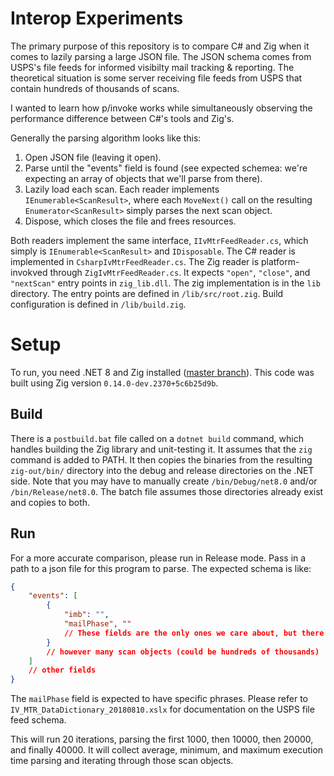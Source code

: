 # Interop Experiments

The primary purpose of this repository is to compare C# and Zig when it comes to lazily parsing a large JSON file.
The JSON schema comes from USPS's file feeds for informed visibilty mail tracking & reporting.
The theoretical situation is some server receiving file feeds from USPS that contain hundreds of thousands of scans.

I wanted to learn how p/invoke works while simultaneously observing the performance difference between C#'s tools and Zig's.

Generally the parsing algorithm looks like this:
1. Open JSON file (leaving it open).
2. Parse until the "events" field is found (see expected schemea: we're expecting an array of objects that we'll parse from there).
3. Lazily load each scan. Each reader implements `IEnumerable<ScanResult>`, where each `MoveNext()` call on the resulting `Enumerator<ScanResult>` simply parses the next scan object.
4. Dispose, which closes the file and frees resources.

Both readers implement the same interface, `IIvMtrFeedReader.cs`, which simply is `IEnumerable<ScanResult>` and `IDisposable`.
The C# reader is implemented in `CsharpIvMtrFeedReader.cs`. The Zig reader is platform-invokved through `ZigIvMtrFeedReader.cs`.
It expects `"open"`, `"close"`, and `"nextScan"` entry points in `zig_lib.dll`.
The zig implementation is in the `lib` directory. The entry points are defined in `/lib/src/root.zig`.
Build configuration is defined in `/lib/build.zig`.

# Setup

To run, you need .NET 8 and Zig installed ([master branch](https://ziglang.org/download/)).
This code was built using Zig version `0.14.0-dev.2370+5c6b25d9b`.

## Build

There is a `postbuild.bat` file called on a `dotnet build` command, which handles building the Zig library and unit-testing it.
It assumes that the `zig` command is added to PATH.
It then copies the binaries from the resulting `zig-out/bin/` directory into the debug and release directories on the .NET side.
Note that you may have to manually create `/bin/Debug/net8.0` and/or `/bin/Release/net8.0`.
The batch file assumes those directories already exist and copies to both.

## Run

For a more accurate comparison, please run in Release mode.
Pass in a path to a json file for this program to parse.
The expected schema is like:
```json
{
    "events": [
        {
            "imb": "",
            "mailPhase", ""
            // These fields are the only ones we care about, but there are several other fields
        }
        // however many scan objects (could be hundreds of thousands)
    ]
    // other fields
}
```
The `mailPhase` field is expected to have specific phrases.
Please refer to `IV_MTR_DataDictionary_20180810.xslx` for documentation on the USPS file feed schema.

This will run 20 iterations, parsing the first 1000, then 10000, then 20000, and finally 40000.
It will collect average, minimum, and maximum execution time parsing and iterating through those scan objects.
